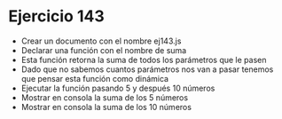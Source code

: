 # Ejercicio 143

- Crear un documento con el nombre ej143.js
- Declarar una función con el nombre de suma
- Esta función retorna la suma de todos los parámetros que le pasen
- Dado que no sabemos cuantos parámetros nos van a pasar tenemos que pensar esta función como dinámica
- Ejecutar la función pasando 5 y después 10 números
- Mostrar en consola la suma de los 5 números
- Mostrar en consola la suma de los 10 números
